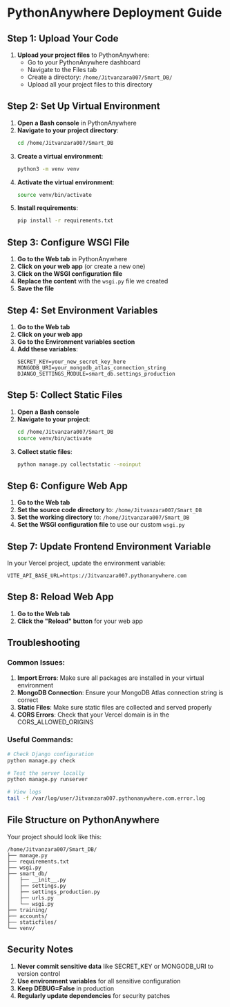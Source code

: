 # PythonAnywhere Deployment Guide

## Step 1: Upload Your Code

1. **Upload your project files** to PythonAnywhere:
   - Go to your PythonAnywhere dashboard
   - Navigate to the Files tab
   - Create a directory: `/home/Jitvanzara007/Smart_DB/`
   - Upload all your project files to this directory

## Step 2: Set Up Virtual Environment

1. **Open a Bash console** in PythonAnywhere
2. **Navigate to your project directory**:
   ```bash
   cd /home/Jitvanzara007/Smart_DB
   ```
3. **Create a virtual environment**:
   ```bash
   python3 -m venv venv
   ```
4. **Activate the virtual environment**:
   ```bash
   source venv/bin/activate
   ```
5. **Install requirements**:
   ```bash
   pip install -r requirements.txt
   ```

## Step 3: Configure WSGI File

1. **Go to the Web tab** in PythonAnywhere
2. **Click on your web app** (or create a new one)
3. **Click on the WSGI configuration file**
4. **Replace the content** with the `wsgi.py` file we created
5. **Save the file**

## Step 4: Set Environment Variables

1. **Go to the Web tab**
2. **Click on your web app**
3. **Go to the Environment variables section**
4. **Add these variables**:
   ```
   SECRET_KEY=your_new_secret_key_here
   MONGODB_URI=your_mongodb_atlas_connection_string
   DJANGO_SETTINGS_MODULE=smart_db.settings_production
   ```

## Step 5: Collect Static Files

1. **Open a Bash console**
2. **Navigate to your project**:
   ```bash
   cd /home/Jitvanzara007/Smart_DB
   source venv/bin/activate
   ```
3. **Collect static files**:
   ```bash
   python manage.py collectstatic --noinput
   ```

## Step 6: Configure Web App

1. **Go to the Web tab**
2. **Set the source code directory** to: `/home/Jitvanzara007/Smart_DB`
3. **Set the working directory** to: `/home/Jitvanzara007/Smart_DB`
4. **Set the WSGI configuration file** to use our custom `wsgi.py`

## Step 7: Update Frontend Environment Variable

In your Vercel project, update the environment variable:
```
VITE_API_BASE_URL=https://Jitvanzara007.pythonanywhere.com
```

## Step 8: Reload Web App

1. **Go to the Web tab**
2. **Click the "Reload" button** for your web app

## Troubleshooting

### Common Issues:

1. **Import Errors**: Make sure all packages are installed in your virtual environment
2. **MongoDB Connection**: Ensure your MongoDB Atlas connection string is correct
3. **Static Files**: Make sure static files are collected and served properly
4. **CORS Errors**: Check that your Vercel domain is in the CORS_ALLOWED_ORIGINS

### Useful Commands:

```bash
# Check Django configuration
python manage.py check

# Test the server locally
python manage.py runserver

# View logs
tail -f /var/log/user/Jitvanzara007.pythonanywhere.com.error.log
```

## File Structure on PythonAnywhere

Your project should look like this:
```
/home/Jitvanzara007/Smart_DB/
├── manage.py
├── requirements.txt
├── wsgi.py
├── smart_db/
│   ├── __init__.py
│   ├── settings.py
│   ├── settings_production.py
│   ├── urls.py
│   └── wsgi.py
├── training/
├── accounts/
├── staticfiles/
└── venv/
```

## Security Notes

1. **Never commit sensitive data** like SECRET_KEY or MONGODB_URI to version control
2. **Use environment variables** for all sensitive configuration
3. **Keep DEBUG=False** in production
4. **Regularly update dependencies** for security patches 